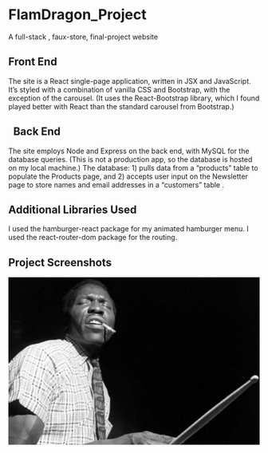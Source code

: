 # FlamDragon_Project
A full-stack , faux-store, final-project website

## Front End  

The site is a React single-page application, written in JSX and JavaScript. It’s styled with a combination of vanilla CSS and Bootstrap, with the exception of the carousel. (It uses the React-Bootstrap library, which I found played better with React than the standard carousel from Bootstrap.)

##   Back End

The site employs Node and Express on the back end, with MySQL for the database queries. (This is not a production app, so the database is hosted on my local machine.) The database: 1) pulls data from a “products” table to populate the Products page, and 2) accepts user input on the Newsletter page to store names and email addresses in a “customers” table .

## Additional Libraries Used

I used the hamburger-react package for my animated hamburger menu. I used the react-router-dom package for the routing.

## Project Screenshots

![Screenshot of the home page of the FlamDragon project, added in the Markdown, showing the drummer Elvin Jones smoking a cigareete while playing the drumset.](/client/src/media/elvin-jones-4.jpg)
